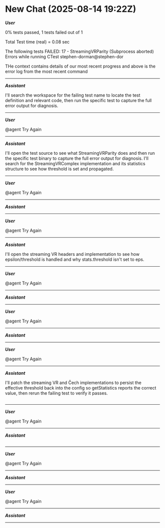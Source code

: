 <!-- Generated by SpecStory -->

# New Chat (2025-08-14 19:22Z)

_**User**_



0% tests passed, 1 tests failed out of 1

Total Test time (real) =   0.08 sec

The following tests FAILED:
         17 - StreamingVRParity (Subprocess aborted)
Errors while running CTest
stephen-dorman@stephen-dor

THe context contains details of our most recent progress and above is the error log from the most recent command

---

_**Assistant**_

I'll search the workspace for the failing test name to locate the test definition and relevant code, then run the specific test to capture the full error output for diagnosis. 

---

_**User**_

@agent Try Again

---

_**Assistant**_

I'll open the test source to see what StreamingVRParity does and then run the specific test binary to capture the full error output for diagnosis. I'll search for the StreamingVRComplex implementation and its statistics structure to see how threshold is set and propagated. 

---

_**User**_

@agent Try Again

---

_**Assistant**_



---

_**User**_

@agent Try Again

---

_**Assistant**_

I'll open the streaming VR headers and implementation to see how epsilon/threshold is handled and why stats.threshold isn't set to eps. 

---

_**User**_

@agent Try Again

---

_**Assistant**_



---

_**User**_

@agent Try Again

---

_**Assistant**_



---

_**User**_

@agent Try Again

---

_**Assistant**_

I'll patch the streaming VR and Čech implementations to persist the effective threshold back into the config so getStatistics reports the correct value, then rerun the failing test to verify it passes. 
```

```


---

_**User**_

@agent Try Again

---

_**Assistant**_


```

```


---

_**User**_

@agent Try Again

---

_**Assistant**_



---

_**User**_

@agent Try Again

---

_**Assistant**_



---

